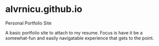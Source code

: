 # alvrnicu.github.io
Personal Portfolio Site

A basic portfolio site to attach to my resume. Focus is have it be a somewhat-fun and easily navigatable experience that gets to the point.
